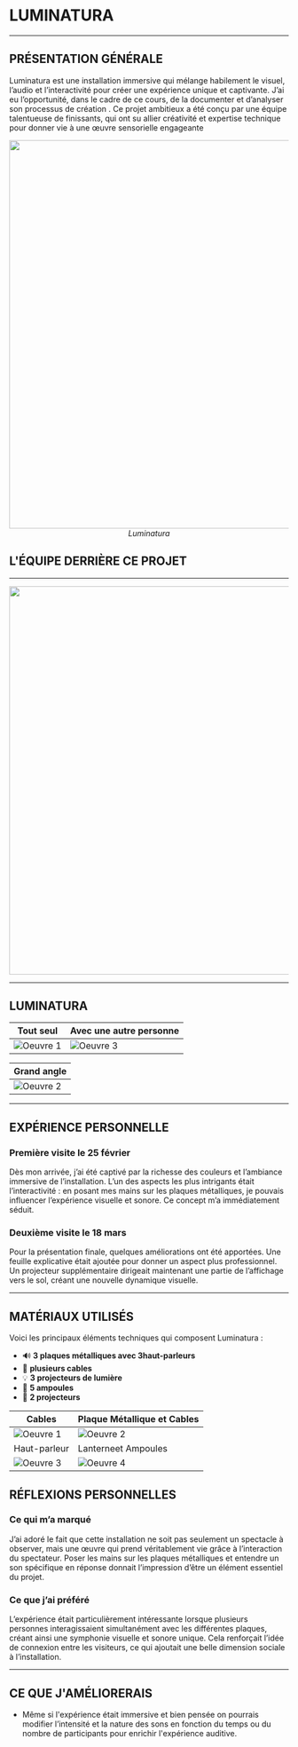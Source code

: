 # LUMINATURA

---

## PRÉSENTATION GÉNÉRALE  

Luminatura est une installation immersive qui mélange habilement le visuel, l’audio et l’interactivité pour créer une expérience unique et captivante. J’ai eu l’opportunité, dans le cadre de ce cours, de la documenter et d’analyser son processus de création  . Ce projet ambitieux a été conçu par une équipe talentueuse de finissants, qui ont su allier créativité et expertise technique pour donner vie à une œuvre sensorielle engageante

<p align="center">
  <img src="Media/Luminatura.jpg" width="700">
  <br>
  <i>Luminatura</i>
</p>

## L'ÉQUIPE DERRIÈRE CE PROJET

---

<p align="center">
  <img src="Media/Équipe.jpg" width="700">
  <br>
</p>

---
## LUMINATURA

| Tout seul | Avec une autre personne |
|---------|-----------------|
| ![Oeuvre 1](Media/Dispositife_01.jpg) | ![Oeuvre 3](Media/Dispositife_04.jpg) |

| Grand angle|
|---------|
|  ![Oeuvre 2](Media/Dispositife_Grand_Angle.jpg)  |



---

## EXPÉRIENCE PERSONNELLE  

### Première visite le 25 février 
Dès mon arrivée, j’ai été captivé par la richesse des couleurs et l’ambiance immersive de l’installation. L’un des aspects les plus intrigants était l’interactivité : en posant mes mains sur les plaques métalliques, je pouvais influencer l’expérience visuelle et sonore. Ce concept m’a immédiatement séduit.  

### Deuxième visite le 18 mars 
Pour la présentation finale, quelques améliorations ont été apportées. Une feuille explicative était ajoutée pour donner un aspect plus professionnel. Un projecteur supplémentaire dirigeait maintenant une partie de l’affichage vers le sol, créant une nouvelle dynamique visuelle.  

---

## MATÉRIAUX UTILISÉS  

Voici les principaux éléments techniques qui composent Luminatura :  

- 🔊  **3 plaques métalliques avec 3haut-parleurs**  
- 🏮 **plusieurs cables**  
- 💡 **3 projecteurs de lumière**
- 🏮 **5 ampoules**  
- 🎥 **2 projecteurs**  

| Cables | Plaque Métallique et Cables |
|----------|----------|
| ![Oeuvre 1](Media/Cable.jpg) | ![Oeuvre 2](Media/cable_02.jpg) |
| Haut-parleur | Lanterneet Ampoules |
| ![Oeuvre 3](Media/Haut-parleur.jpg) | ![Oeuvre 4](Media/Dispositife_02.jpg) |

## RÉFLEXIONS PERSONNELLES  

### Ce qui m’a marqué  
J’ai adoré le fait que cette installation ne soit pas seulement un spectacle à observer, mais une œuvre qui prend véritablement vie grâce à l’interaction du spectateur. Poser les mains sur les plaques métalliques et entendre un son spécifique en réponse donnait l’impression d’être un élément essentiel du projet.  

### Ce que j’ai préféré  
L’expérience était particulièrement intéressante lorsque plusieurs personnes interagissaient simultanément avec les différentes plaques, créant ainsi une symphonie visuelle et sonore unique. Cela renforçait l’idée de connexion entre les visiteurs, ce qui ajoutait une belle dimension sociale à l’installation.  

---

## CE QUE J'AMÉLIORERAIS

- Même si l'expérience était immersive et bien pensée on pourrais modifier l’intensité et la nature des sons en fonction du temps ou du nombre de participants pour enrichir l'expérience auditive.
